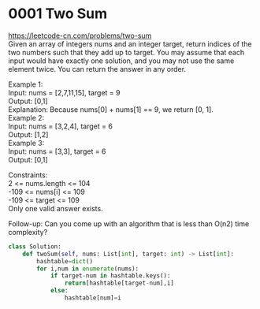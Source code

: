 # 0001 Two Sum  
https://leetcode-cn.com/problems/two-sum  
Given an array of integers nums and an integer target, return indices of the two numbers such that they add up to target.
You may assume that each input would have exactly one solution, and you may not use the same element twice.
You can return the answer in any order.

Example 1:  
Input: nums = [2,7,11,15], target = 9  
Output: [0,1]  
Explanation: Because nums[0] + nums[1] == 9, we return [0, 1].  
Example 2:  
Input: nums = [3,2,4], target = 6  
Output: [1,2]  
Example 3:  
Input: nums = [3,3], target = 6  
Output: [0,1]  
 
Constraints:  
2 <= nums.length <= 104  
-109 <= nums[i] <= 109  
-109 <= target <= 109  
Only one valid answer exists.  
 
Follow-up: Can you come up with an algorithm that is less than O(n2) time complexity?  

```Python
class Solution:
    def twoSum(self, nums: List[int], target: int) -> List[int]:
        hashtable=dict()
        for i,num in enumerate(nums):
            if target-num in hashtable.keys():
                return[hashtable[target-num],i]
            else:
                hashtable[num]=i    
```
